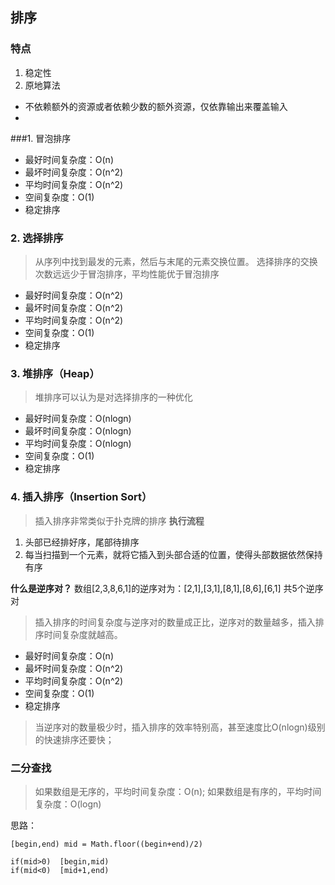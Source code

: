 ## 排序
### 特点
1. 稳定性
2. 原地算法
 - 不依赖额外的资源或者依赖少数的额外资源，仅依靠输出来覆盖输入
- 
###1. 冒泡排序
- 最好时间复杂度：O(n)
- 最坏时间复杂度：O(n^2)
- 平均时间复杂度：O(n^2)
- 空间复杂度：O(1)
- 稳定排序
  
### 2. 选择排序
> 从序列中找到最发的元素，然后与末尾的元素交换位置。
> 选择排序的交换次数远远少于冒泡排序，平均性能优于冒泡排序
- 最好时间复杂度：O(n^2)
- 最坏时间复杂度：O(n^2)
- 平均时间复杂度：O(n^2)
- 空间复杂度：O(1)
- 稳定排序

### 3. 堆排序（Heap）
> 堆排序可以认为是对选择排序的一种优化

- 最好时间复杂度：O(nlogn)
- 最坏时间复杂度：O(nlogn)
- 平均时间复杂度：O(nlogn)
- 空间复杂度：O(1)
- 稳定排序
	
### 4. 插入排序（Insertion Sort）
> 插入排序非常类似于扑克牌的排序
**执行流程**
1. 头部已经排好序，尾部待排序
2. 每当扫描到一个元素，就将它插入到头部合适的位置，使得头部数据依然保持有序

**什么是逆序对？**
数组[2,3,8,6,1]的逆序对为：[2,1],[3,1],[8,1],[8,6],[6,1] 共5个逆序对

> 插入排序的时间复杂度与逆序对的数量成正比，逆序对的数量越多，插入排序时间复杂度就越高。

- 最好时间复杂度：O(n)
- 最坏时间复杂度：O(n^2)
- 平均时间复杂度：O(n^2)
- 空间复杂度：O(1)
- 稳定排序

>当逆序对的数量极少时，插入排序的效率特别高，甚至速度比O(nlogn)级别的快速排序还要快；

### 二分查找
> 如果数组是无序的，平均时间复杂度：O(n);
> 如果数组是有序的，平均时间复杂度：O(logn)

思路：
```
[begin,end) mid = Math.floor((begin+end)/2)

if(mid>0)  [begin,mid)
if(mid<0)  [mid+1,end)

```